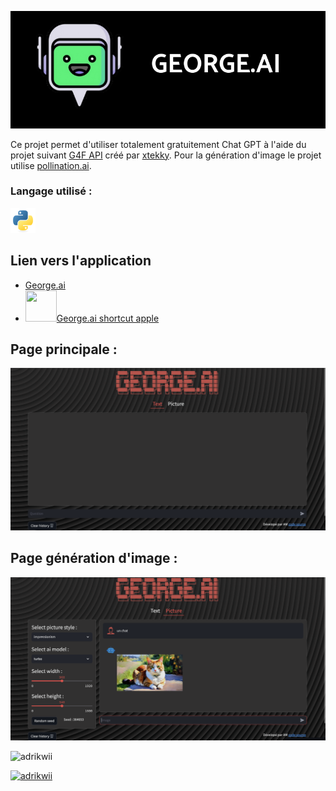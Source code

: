 ![Logo](Icon/George.AI.jpg)

 
Ce projet permet d'utiliser totalement gratuitement Chat GPT à l'aide du projet suivant [G4F API](https://github.com/xtekky/gpt4free) créé par [xtekky](https://github.com/xtekky).
Pour la génération d'image le projet utilise [pollination.ai](https://pollinations.ai/).

<h3 align="left">Langage utilisé :</h3>
<p align="left"> <a href="https ://www.python.org" target="_blank" rel="noreferrer"> <img src="https://raw.githubusercontent.com/devicons/devicon/master/icons/python/python-original.svg " alt="python" width="40" height="40"/> </a> </p>

## Lien vers l'application

- [George.ai](https://george-ai.streamlit.app/)
- <img src="https://help.apple.com/assets/645D5D228BE0233D28263F4B/645D5D258BE0233D28263F5A/fr_FR/d230a25cb974f8908871af04caad89a1.png" data-canonical-src="https://www.icloud.com/shortcuts/95a2d49a6d5848959f7253bf89ca1a53" width="50" height="50"/>[George.ai shortcut apple](https://www.icloud.com/shortcuts/95a2d49a6d5848959f7253bf89ca1a53)
## Page principale :
<img src="Icon/Page_exemple.png" data-canonical-src="Icon/Page_exemple.png"/>

## Page génération d'image :
<img src="Icon/Page_exemple_img.png" data-canonical-src="Icon/Page_exemple_img.png"/>


<p align="left"> <img src="https://komarev.com/ghpvc/?username=adrikwii&label=Profile%20views&color=0e75b6&style=flat" alt="adrikwii" /> </p>

<p align ="gauche"> <a href="https://github.com/ryo-ma/github-profile-trophy"><img src="https://github-profile-trophy.vercel.app/?username =adrikwii" alt="adrikwii" /></a> </p>


